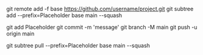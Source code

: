 <!-- In the Child Repo -->
<!-- Initial adding subtree -->

git remote add -f base https://github.com/username/project.git
git subtree add --prefix=Placeholder base main --squash

git add Placeholder
git commit -m 'message'
git branch -M main
git push -u origin main

<!-- Pulling changes from subtree repo -->

git subtree pull --prefix=Placeholder base main --squash

